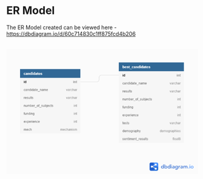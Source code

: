 # ER Model
The ER Model created can be viewed here - https://dbdiagram.io/d/60c714830c1ff875fcd4b206

<br>
<center><img src="model.png"></center>
